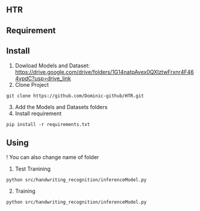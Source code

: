 ## HTR 

## Requirement

## Install 
1. Dowload Models and Dataset: https://drive.google.com/drive/folders/1G14natpAvex0QXlztwFrxnr4F464vpdC?usp=drive_link
2. Clone Project
```
git clone https://github.com/Dominic-github/HTR.git
```
3. Add the Models and Datasets folders
4. Install requirement
```
pip install -r requirements.txt
```

## Using
! You can also change name of folder
1. Test Tranining
```
python src/handwriting_recognition/inferenceModel.py
```
2. Training
```
python src/handwriting_recognition/inferenceModel.py
```

